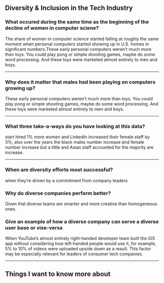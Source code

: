 ## Diversity & Inclusion in the Tech Industry

### What occured during the same time as the beginning of the decline of women in computer sciene?


The share of women in computer science started falling at roughly the same moment when personal computers started showing up in U.S. homes in significant numbers.These early personal computers weren’t much more than toys. You could play pong or simple shooting games, maybe do some word processing. And these toys were marketed almost entirely to men and boys.

***

### Why does it matter that males had been playing on computers growing up?

These early personal computers weren’t much more than toys. You could play pong or simple shooting games, maybe do some word processing. And these toys were marketed almost entirely to men and boys.

***
 
### What three take-a-ways do you have looking at this data?

start hired 1% more women and LinkedIn increased their female staff by 3%, also over the years the black males number increase and female number increase but a little and Asian staff accounted for the majority are increase.

*** 

### When are diversity efforts most successful?

when they’re driven by a commitment from company leaders

### Why do diverse companies perform better?

Given that diverse teams are smarter and more creative than homogeneous ones.

### Give an example of how a diverse company can serve a diverse user base or vise-versa

When YouTube’s almost entirely right-handed developer team built the iOS app without considering how left-handed people would use it, for example, 5% to 10% of videos were uploaded upside down as a result. This factor may be especially relevant for leaders of consumer tech companies.

***

## Things I want to know more about